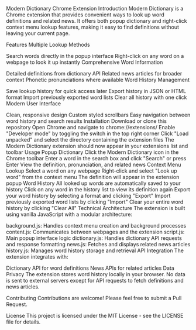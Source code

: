 Modern Dictionary Chrome Extension
Introduction
Modern Dictionary is a Chrome extension that provides convenient ways to look up word definitions and related news. It offers both popup dictionary and right-click context menu lookup features, making it easy to find definitions without leaving your current page.

Features
Multiple Lookup Methods

Search words directly in the popup interface
Right-click on any word on a webpage to look it up instantly
Comprehensive Word Information

Detailed definitions from dictionary API
Related news articles for broader context
Phonetic pronunciations where available
Word History Management

Save lookup history for quick access later
Export history in JSON or HTML format
Import previously exported word lists
Clear all history with one click
Modern User Interface

Clean, responsive design
Custom styled scrollbars
Easy navigation between word history and search results
Installation
Download or clone this repository
Open Chrome and navigate to chrome://extensions/
Enable "Developer mode" by toggling the switch in the top right corner
Click "Load unpacked" and select the directory containing the extension files
The Modern Dictionary extension should now appear in your extensions list and toolbar
Usage
Popup Dictionary
Click the Modern Dictionary icon in the Chrome toolbar
Enter a word in the search box and click "Search" or press Enter
View the definition, pronunciation, and related news
Context Menu Lookup
Select a word on any webpage
Right-click and select "Look up word" from the context menu
The definition will appear in the extension popup
Word History
All looked up words are automatically saved to your history
Click on any word in the history list to view its definition again
Export your word history by selecting a format and clicking "Export"
Import previously exported word lists by clicking "Import"
Clear your entire word history by clicking "Clear All"
Technical Architecture
The extension is built using vanilla JavaScript with a modular architecture:

background.js: Handles context menu creation and background processes
content.js: Communicates between webpages and the extension
script.js: Main popup interface logic
dictionary.js: Handles dictionary API requests and response formatting
news.js: Fetches and displays related news articles
history.js: Manages word history storage and retrieval
API Integration
The extension integrates with:

Dictionary API for word definitions
News APIs for related articles
Data Privacy
The extension stores word history locally in your browser. No data is sent to external servers except for API requests to fetch definitions and news articles.

Contributing
Contributions are welcome! Please feel free to submit a Pull Request.

License
This project is licensed under the MIT License - see the LICENSE file for details.